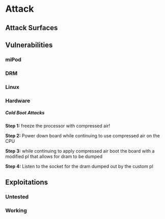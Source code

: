 # Attack

## Attack Surfaces

## Vulnerabilities

### miPod

### DRM

### Linux

### Hardware
##### Cold Boot Attacks
 **Step 1:** freeze the processor with compressed air!
 
 **Step 2:** Power down board while continuing to use compressed air on the CPU
 
 **Step 3:** while continuing to apply compressed air boot the board with a modified pl that allows for dram to be dumped
 
 **Step 4:** Listen to the socket for the dram dumped out by the custom pl

## Exploitations

### Untested

### Working

